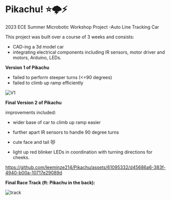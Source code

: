 # Pikachu! ⭐🌩️⚡
2023 ECE Summer Microbotic Workshop Project -Auto Line Tracking Car

This project was built over a course of 3 weeks and consists:

- CAD-ing a 3d model car
- integrating electrical components including IR sensors, motor driver and motors, Arduino, LEDs.

**Version 1 of Pikachu**  

- failed to perform steeper turns (<=90 degrees) 
- failed to climb up ramp efficiently

![V1](https://github.com/leeminze214/Pikachu/assets/61095332/7072a04e-9ee7-42e0-82e9-e1f1b4bb3e04)



**Final Version 2 of Pikachu**

improvements included:

- wider base of car to climb up ramp easier

- further apart IR sensors to handle 90 degree turns

- cute face and tail 😻

- light up red blinker LEDs in coordination with turning directions for cheeks.



https://github.com/leeminze214/Pikachu/assets/61095332/d45686a6-383f-4940-b00a-10717e29089d



**Final Race Track (ft: Pikachu in the back):**

![track](https://github.com/leeminze214/Pikachu/assets/61095332/a09fdf6b-89f2-4b84-b0de-5abf41da4a6c)

 

